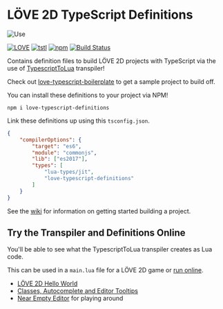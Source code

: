 # LÖVE 2D TypeScript Definitions

![Use](https://i.imgur.com/NPfeARe.png)

[![LOVE](https://img.shields.io/badge/L%C3%96VE-11.2-EA316E.svg)](http://love2d.org/)
[![tstl](https://img.shields.io/badge/TypescriptToLua-0.15.2-blue.svg)](https://github.com/Perryvw/TypescriptToLua)
[![npm](https://img.shields.io/npm/v/love-typescript-definitions.svg)](https://www.npmjs.com/package/love-typescript-definitions)
[![Build Status](https://travis-ci.org/hazzard993/love-typescript-definitions.svg?branch=master)](https://travis-ci.org/hazzard993/love-typescript-definitions)

Contains definition files to build LÖVE 2D projects with TypeScript via the use of [TypescriptToLua](https://github.com/Perryvw/TypescriptToLua) transpiler!

Check out [love-typescript-boilerplate](https://github.com/hazzard993/love-typescript-boilerplate) to get a sample project to build off.

You can install these definitions to your project via NPM!

```
npm i love-typescript-definitions
```

Link these definitions up using this `tsconfig.json`.

```json
{
    "compilerOptions": {
        "target": "es6",
        "module": "commonjs",
        "lib": ["es2017"],
        "types": [
            "lua-types/jit",
            "love-typescript-definitions"
        ]
    }
}
```

See the [wiki](https://github.com/hazzard993/love-typescript-definitions/wiki) for information on getting started building a project.

## Try the Transpiler and Definitions Online
You'll be able to see what the TypescriptToLua transpiler creates as Lua code.

This can be used in a `main.lua` file for a LÖVE 2D game or [run online](https://schellingb.github.io/LoveWebBuilder/run-code).
- [LÖVE 2D Hello World](https://bit.ly/2qB3Ljj)
- [Classes, Autocomplete and Editor Tooltips](https://bit.ly/2zEDdli)
- [Near Empty Editor](https://bit.ly/2zCUknC) for playing around
